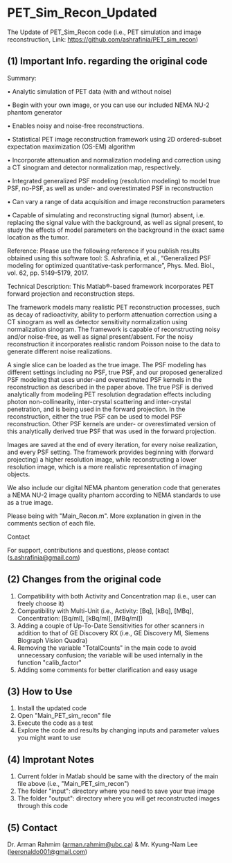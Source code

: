 # PET_Sim_Recon_Updated
The Update of PET_Sim_Recon code (i.e., PET simulation and image reconstruction, Link: https://github.com/ashrafinia/PET_sim_recon)


**(1) Important Info. regarding the original code**
---------------------------------------------------
  Summary:
  
  • Analytic simulation of PET data (with and without noise)
  
  • Begin with your own image, or you can use our included NEMA NU-2 phantom generator
  
  • Enables noisy and noise-free reconstructions.
  
  • Statistical PET image reconstruction framework using 2D ordered-subset expectation maximization (OS-EM) algorithm
  
  • Incorporate attenuation and normalization modeling and correction using a CT sinogram and detector normalization map, respectively.
  
  • Integrated generalized PSF modeling (resolution modeling) to model true PSF, no-PSF, as well as under- and overestimated PSF in reconstruction
  
  • Can vary a range of data acquisition and image reconstruction parameters
  
  • Capable of simulating and reconstructing signal (tumor) absent, i.e. replacing the signal value with the background, as well as signal present, to study the effects of model parameters on the background in the exact same location as the tumor.
  

  Reference:
  Please use the following reference if you publish results obtained using this software tool:
  S. Ashrafinia, et al., “Generalized PSF modeling for optimized quantitative-task performance”, Phys. Med. Biol., vol. 62, pp. 5149-5179, 2017.

  Technical Description:
  This Matlab®-based framework incorporates PET forward projection and reconstruction steps.

  The framework models many realistic PET reconstruction processes, such as decay of radioactivity, ability to perform attenuation correction using a CT sinogram as    well as detector sensitivity normalization using normalization sinogram. The framework is capable of reconstructing noisy and/or noise-free, as well as signal present/absent. For the noisy reconstruction it incorporates realistic random Poisson noise to the data to generate different noise realizations.

A single slice can be loaded as the true image. The PSF modeling has different settings including no PSF, true PSF, and our proposed generalized PSF modeling that uses under-and overestimated PSF kernels in the reconstruction as described in the paper above. The true PSF is derived analytically from modeling PET resolution degradation effects including photon non-collinearity, inter-crystal scattering and inter-crystal penetration, and is being used in the forward projection. In the reconstruction, either the true PSF can be used to model PSF reconstruction. Other PSF kernels are under- or overestimated version of this analytically derived true PSF that was used in the forward projection.

Images are saved at the end of every iteration, for every noise realization, and every PSF setting. The framework provides beginning with (forward projecting) a higher resolution image, while reconstructing a lower resolution image, which is a more realistic representation of imaging objects.

We also include our digital NEMA phantom generation code that generates a NEMA NU-2 image quality phantom according to NEMA standards to use as a true image.

Please being with "Main_Recon.m". More explanation in given in the comments section of each file.

Contact

For support, contributions and questions, please contact (s.ashrafinia@gmail.com)



**(2) Changes from the original code**
---------------------------------------
1) Compatibility with both Activity and Concentration map (i.e., user can freely choose it)
2) Compatibility with Multi-Unit (i.e., Activity: [Bq], [kBq], [MBq], Concentration: [Bq/ml], [kBq/ml], [MBq/ml])
3) Adding a couple of Up-To-Date Sensitivities for other scanners in addition to that of GE Discovery RX (i.e.,  GE Discovery MI, Siemens Biograph Vision Quadra)
4) Removing the variable "TotalCounts" in the main code to avoid unnecessary confusion; the variable will be used internally in the function "calib_factor"
5) Adding some comments for better clarification and easy usage

**(3) How to Use**
------------------
1) Install the updated code
2) Open "Main_PET_sim_recon" file
3) Execute the code as a test
4) Explore the code and results by changing inputs and parameter values you might want to use

**(4) Improtant Notes**
-----------------------
1) Current folder in Matlab should be same with the directory of the main file above (i.e., "Main_PET_sim_recon")
2) The folder "input": directory where you need to save your true image
3) The folder "output": directory where you will get reconstructed images through this code

**(5) Contact**
---------------
Dr. Arman Rahmim (arman.rahmim@ubc.ca) & Mr. Kyung-Nam Lee (leeronaldo001@gmail.com)

